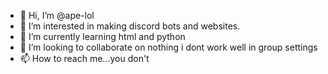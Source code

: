 - 👋 Hi, I’m @ape-lol
- 👀 I’m interested in making discord bots and websites.
- 🌱 I’m currently learning html and python
- 💞️ I’m looking to collaborate on nothing i dont work well in group settings
- 📫 How to reach me...you don't

<!---
ape-lol/ape-lol is a ✨ special ✨ repository because its `README.md` (this file) appears on your GitHub profile.
You can click the Preview link to take a look at your changes.
--->
